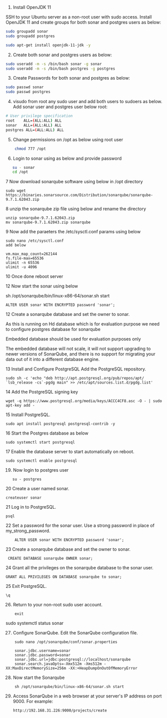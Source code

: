 1. Install OpenJDK 11

  SSH to your Ubuntu server as a non-root user with sudo access.
  Install OpenJDK 11 and create groups for both sonar and postgres users as below:
  
  ```bash
 sudo groupadd sonar
 sudo groupadd postgres
 ``` 
  ```bash
sudo apt-get install openjdk-11-jdk -y
  ```
2. Create both sonar and postgres users as below:

```bash
sudo useradd -m -s /bin/bash sonar -g sonar
sudo useradd -m -s /bin/bash postgres -g postgres

```
3. Create Passwords for both sonar and postgres as below:

```bash
sudo passwd sonar
sudo passwd postgres
```
4. visudo from root any sudo user and add both users to sudoers as below. Add sonar user and postgres user below root:
```bash
# User privilege specification
root    ALL=(ALL:ALL) ALL
sonar   ALL=(ALL:ALL) ALL
postgres ALL=(ALL:ALL) ALL
```
5. Change permissions on /opt as below using root user
```bash
    chmod 777 /opt
```
6. Login to sonar using as below and provide password
```bash
   su - sonar 
   cd /opt
```
7 Now download sonarqube software using below in /opt directory

    sudo wget https://binaries.sonarsource.com/Distribution/sonarqube/sonarqube-9.7.1.62043.zip
    
8 unzip the sonarqube zip file using below and rename the directory

    unzip sonarqube-9.7.1.62043.zip
    mv sonarqube-9.7.1.62043.zip sonarqube

9 Now add the paraeters the /etc/sysctl.conf params using below

    sudo nano /etc/sysctl.conf
    add below
    
    vm.max_map_count=262144
    fs.file-max=65536
    ulimit -n 65536
    ulimit -u 4096

10 Once done reboot server

12 Now start the sonar using below

sh /opt/sonarqube/bin/linux-x86-64/sonar.sh start

    ALTER USER sonar WITH ENCRYPTED password 'sonar';

12 Create a sonarqube database and set the owner to sonar.

As this is running on Hd database which is for evaluation purpose we need to configure postgres database for sonarqube

Embedded database should be used for evaluation purposes only

The embedded database will not scale, it will not support upgrading to newer versions of SonarQube, and there is no support for migrating your data out of it into a different database engine.

13  Install and Configure PostgreSQL
    Add the PostgreSQL repository.

    sudo sh -c 'echo "deb http://apt.postgresql.org/pub/repos/apt/ `lsb_release -cs`-pgdg main" >> /etc/apt/sources.list.d/pgdg.list'
    
14 Add the PostgreSQL signing key

    wget -q https://www.postgresql.org/media/keys/ACCC4CF8.asc -O - | sudo apt-key add -

15 Install PostgreSQL.

    sudo apt install postgresql postgresql-contrib -y

16 Start the Postgres database as below

    sudo systemctl start postgresql

17 Enable the database server to start automatically on reboot.

    sudo systemctl enable postgresql
    
19. Now login to postgres user
 ```   
    su - postgres
```
20 Create a user named sonar.

    createuser sonar

21 Log in to PostgreSQL.

    psql

22 Set a password for the sonar user. Use a strong password in place of my_strong_password.
```
    ALTER USER sonar WITH ENCRYPTED password 'sonar';
```
23 Create a sonarqube database and set the owner to sonar.

     CREATE DATABASE sonarqube OWNER sonar;

24 Grant all the privileges on the sonarqube database to the sonar user.

    GRANT ALL PRIVILEGES ON DATABASE sonarqube to sonar;

25 Exit PostgreSQL.

    \q
    
26. Return to your non-root sudo user account.
```
    exit
```
sudo systemctl status sonar

27. Configure SonarQube. Edit the SonarQube configuration file.
```
    sudo nano /opt/sonarqube/conf/sonar.properties

    sonar.jdbc.username=sonar
    sonar.jdbc.password=sonar
    sonar.jdbc.url=jdbc:postgresql://localhost/sonarqube
    sonar.search.javaOpts=-Xmx512m -Xms512m -XX:MaxDirectMemorySize=256m -XX:+HeapDumpOnOutOfMemoryError
```
28. Now start the Sonarqube 
```
    sh /opt/sonarqube/bin/linux-x86-64/sonar.sh start
```
29. Access SonarQube in a web browser at your server's IP address on port 9000. For example:
    ```
    http://192.168.31.226:9000/projects/create
